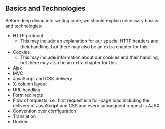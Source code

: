 
## Basics and Technologies

Before deep diving into writing code, we should explain necessary basics and technologies:

* HTTP protocol
    * This may include an explanation for our special HTTP headers and their handling, but there may also be an extra chapter for this
* Cookies
    * This may include information about our cookies and their handling, but there may also be an extra chapter for this
* Ajax
* MVC
* JavaScript and CSS delivery
* X-column layout
* URL handling
* Form redirects
* Flow of requests, i.e. first request is a full-page load including the delivery of JavaScript and CSS and every subsequent request is AJAX
* Convention over configuration
* Translation
* Docker
